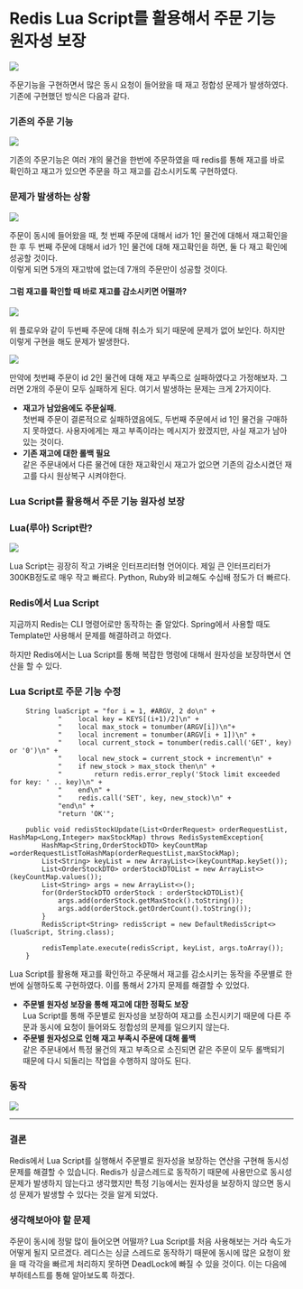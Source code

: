 # Redis Lua Script를 활용해서 주문 기능 원자성 보장

![](https://velog.velcdn.com/images/van1164/post/6cea3ea2-34a1-49c4-9f93-8896b60d0047/image.jpg)

주문기능을 구현하면서 많은 동시 요청이 들어왔을 때 재고 정합성 문제가 발생하였다. 기존에 구현했던 방식은 다음과 같다.

### 기존의 주문 기능 <a href="#undefined" id="undefined"></a>

![](https://velog.velcdn.com/images/van1164/post/dbeb5bb4-e8d6-4217-9548-00b5ba6c79cc/image.png)

기존의 주문기능은 여러 개의 물건을 한번에 주문하였을 때 redis를 통해 재고를 바로 확인하고 재고가 있으면 주문을 하고 재고를 감소시키도록 구현하였다.

### 문제가 발생하는 상황 <a href="#undefined" id="undefined"></a>

![](https://velog.velcdn.com/images/van1164/post/f207f539-9b97-4016-a69a-087bb646d892/image.png)

주문이 동시에 들어왔을 때, 첫 번째 주문에 대해서 id가 1인 물건에 대해서 재고확인을 한 후 두 번째 주문에 대해서 id가 1인 물건에 대해 재고확인을 하면, 둘 다 재고 확인에 성공할 것이다.\
이렇게 되면 5개의 재고밖에 없는데 7개의 주문만이 성공할 것이다.

#### 그럼 재고를 확인할 때 바로 재고를 감소시키면 어떨까? <a href="#undefined" id="undefined"></a>

![](https://velog.velcdn.com/images/van1164/post/b23743b0-3b98-4f88-87da-5bd239db3648/image.png)

위 플로우와 같이 두번째 주문에 대해 취소가 되기 때문에 문제가 없어 보인다. 하지만 이렇게 구현을 해도 문제가 발생한다.

![](https://velog.velcdn.com/images/van1164/post/a39b6883-c8c2-421c-b8bb-6d4c04dc8699/image.png)

만약에 첫번째 주문이 id 2인 물건에 대해 재고 부족으로 실패하였다고 가정해보자. 그러면 2개의 주문이 모두 실패하게 된다. 여기서 발생하는 문제는 크게 2가지이다.

* **재고가 남았음에도 주문실패.**\
  첫번째 주문이 결론적으로 실패하였음에도, 두번째 주문에서 id 1인 물건을 구매하지 못하였다. 사용자에게는 재고 부족이라는 메시지가 왔겠지만, 사실 재고가 남아있는 것이다.
* **기존 재고에 대한 롤백 필요**\
  같은 주문내에서 다른 물건에 대한 재고확인시 재고가 없으면 기존의 감소시켰던 재고를 다시 원상복구 시켜야한다.

### Lua Script를 활용해서 주문 기능 원자성 보장 <a href="#lua-script" id="lua-script"></a>

### Lua(루아) Script란? <a href="#lua-script" id="lua-script"></a>

![](https://velog.velcdn.com/images/van1164/post/9e67bcfc-9a9b-4a45-b7a5-f73246f5fd53/image.png)

Lua Script는 굉장히 작고 가벼운 인터프리터형 언어이다. 제일 큰 인터프리터가 300KB정도로 매우 작고 빠르다. Python, Ruby와 비교해도 수십배 정도가 더 빠르다.

### Redis에서 Lua Script <a href="#redis-lua-script" id="redis-lua-script"></a>

지금까지 Redis는 CLI 명령어로만 동작하는 줄 알았다. Spring에서 사용할 때도 Template만 사용해서 문제를 해결하려고 하였다.

하지만 Redis에서는 Lua Script를 통해 복잡한 명령에 대해서 원자성을 보장하면서 연산을 할 수 있다.

### Lua Script로 주문 기능 수정 <a href="#lua-script" id="lua-script"></a>

```
    String luaScript = "for i = 1, #ARGV, 2 do\n" +
            "    local key = KEYS[(i+1)/2]\n" +
            "    local max_stock = tonumber(ARGV[i])\n"+
            "    local increment = tonumber(ARGV[i + 1])\n" +
            "    local current_stock = tonumber(redis.call('GET', key) or '0')\n" +
            "    local new_stock = current_stock + increment\n" +
            "    if new_stock > max_stock then\n" +
            "        return redis.error_reply('Stock limit exceeded for key: ' .. key)\n" +
            "    end\n" +
            "    redis.call('SET', key, new_stock)\n" +
            "end\n" +
            "return 'OK'";

    public void redisStockUpdate(List<OrderRequest> orderRequestList, HashMap<Long,Integer> maxStockMap) throws RedisSystemException{
        HashMap<String,OrderStockDTO> keyCountMap =orderRequestListToHashMap(orderRequestList,maxStockMap);
        List<String> keyList = new ArrayList<>(keyCountMap.keySet());
        List<OrderStockDTO> orderStockDTOList = new ArrayList<>(keyCountMap.values());
        List<String> args = new ArrayList<>();
        for(OrderStockDTO orderStock : orderStockDTOList){
            args.add(orderStock.getMaxStock().toString());
            args.add(orderStock.getOrderCount().toString());
        }
        RedisScript<String> redisScript = new DefaultRedisScript<>(luaScript, String.class);

        redisTemplate.execute(redisScript, keyList, args.toArray());
    }
```

Lua Script를 활용해 재고를 확인하고 주문해서 재고를 감소시키는 동작을 주문별로 한번에 실행하도록 구현하였다. 이를 통해서 2가지 문제를 해결할 수 있었다.

* **주문별 원자성 보장을 통해 재고에 대한 정확도 보장**\
  Lua Script를 통해 주문별로 원자성을 보장하여 재고를 소진시키기 때문에 다른 주문과 동시에 요청이 들어와도 정합성의 문제를 일으키지 않는다.
* **주문별 원자성으로 인해 재고 부족시 주문에 대해 롤백**\
  같은 주문내에서 특정 물건의 재고 부족으로 소진되면 같은 주문이 모두 롤백되기 때문에 다시 되돌리는 작업을 수행하지 않아도 된다.

### 동작 <a href="#undefined" id="undefined"></a>

![](https://velog.velcdn.com/images/van1164/post/f97a1abd-07ed-4443-954f-01696ae61e03/image.png)

***

### 결론 <a href="#undefined" id="undefined"></a>

Redis에서 Lua Script를 실행해서 주문별로 원자성을 보장하는 연산을 구현해 동시성문제를 해결할 수 있습니다. Redis가 싱글스레드로 동작하기 때문에 사용만으로 동시성 문제가 발생하지 않는다고 생각했지만 특정 기능에서는 원자성을 보장하지 않으면 동시성 문제가 발생할 수 있다는 것을 알게 되었다.

### 생각해보아야 할 문제 <a href="#undefined" id="undefined"></a>

주문이 동시에 정말 많이 들어오면 어떨까? Lua Script를 처음 사용해보는 거라 속도가 어떻게 될지 모르겠다. 레디스는 싱글 스레드로 동작하기 때문에 동시에 많은 요청이 왔을 때 각각을 빠르게 처리하지 못하면 DeadLock에 빠질 수 있을 것이다. 이는 다음에 부하테스트를 통해 알아보도록 하겠다.
